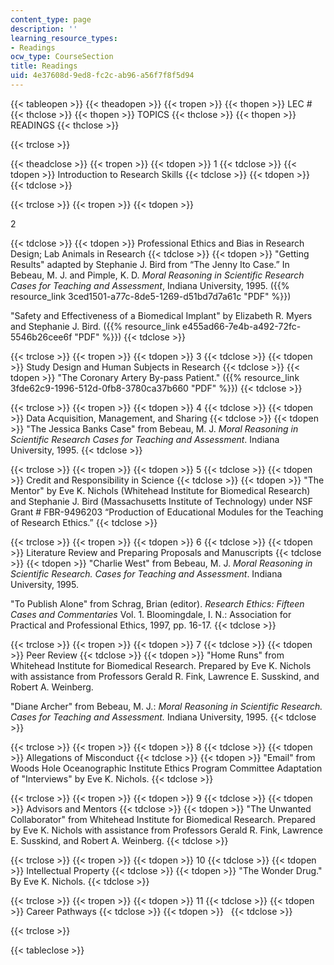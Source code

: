 ```yaml
---
content_type: page
description: ''
learning_resource_types:
- Readings
ocw_type: CourseSection
title: Readings
uid: 4e37608d-9ed8-fc2c-ab96-a56f7f8f5d94
---
```


{{< tableopen >}}
{{< theadopen >}}
{{< tropen >}}
{{< thopen >}}
LEC #
{{< thclose >}}
{{< thopen >}}
TOPICS
{{< thclose >}}
{{< thopen >}}
READINGS
{{< thclose >}}

{{< trclose >}}

{{< theadclose >}}
{{< tropen >}}
{{< tdopen >}}
1
{{< tdclose >}}
{{< tdopen >}}
Introduction to Research Skills
{{< tdclose >}}
{{< tdopen >}}
 
{{< tdclose >}}

{{< trclose >}}
{{< tropen >}}
{{< tdopen >}}


2


{{< tdclose >}}
{{< tdopen >}}
Professional Ethics and Bias in Research Design; Lab Animals in Research
{{< tdclose >}}
{{< tdopen >}}
"Getting Results" adapted by Stephanie J. Bird from “The Jenny Ito Case.” In Bebeau, M. J. and Pimple, K. D. _Moral Reasoning in Scientific Research Cases for Teaching and Assessment_, Indiana University, 1995. ({{% resource_link 3ced1501-a77c-8de5-1269-d51bd7d7a61c "PDF" %}})  
  
"Safety and Effectiveness of a Biomedical Implant" by Elizabeth R. Myers and Stephanie J. Bird. ({{% resource_link e455ad66-7e4b-a492-72fc-5546b26cee6f "PDF" %}})
{{< tdclose >}}

{{< trclose >}}
{{< tropen >}}
{{< tdopen >}}
3
{{< tdclose >}}
{{< tdopen >}}
Study Design and Human Subjects in Research
{{< tdclose >}}
{{< tdopen >}}
"The Coronary Artery By-pass Patient." ({{% resource_link 3fde62c9-1996-512d-0fb8-3780ca37b660 "PDF" %}})
{{< tdclose >}}

{{< trclose >}}
{{< tropen >}}
{{< tdopen >}}
4
{{< tdclose >}}
{{< tdopen >}}
Data Acquisition, Management, and Sharing
{{< tdclose >}}
{{< tdopen >}}
"The Jessica Banks Case" from Bebeau, M. J. _Moral Reasoning in Scientific Research Cases for Teaching and Assessment_. Indiana University, 1995.
{{< tdclose >}}

{{< trclose >}}
{{< tropen >}}
{{< tdopen >}}
5
{{< tdclose >}}
{{< tdopen >}}
Credit and Responsibility in Science
{{< tdclose >}}
{{< tdopen >}}
"The Mentor" by Eve K. Nichols (Whitehead Institute for Biomedical Research) and Stephanie J. Bird (Massachusetts Institute of Technology) under NSF Grant # FBR-9496203 “Production of Educational Modules for the Teaching of Research Ethics.”
{{< tdclose >}}

{{< trclose >}}
{{< tropen >}}
{{< tdopen >}}
6
{{< tdclose >}}
{{< tdopen >}}
Literature Review and Preparing Proposals and Manuscripts
{{< tdclose >}}
{{< tdopen >}}
"Charlie West" from Bebeau, M. J. _Moral Reasoning in Scientific Research. Cases for Teaching and Assessment_. Indiana University, 1995.  
  
"To Publish Alone" from Schrag, Brian (editor). _Research Ethics: Fifteen Cases and Commentaries_ Vol. 1. Bloomingdale, I. N.: Association for Practical and Professional Ethics, 1997, pp. 16-17.
{{< tdclose >}}

{{< trclose >}}
{{< tropen >}}
{{< tdopen >}}
7
{{< tdclose >}}
{{< tdopen >}}
Peer Review
{{< tdclose >}}
{{< tdopen >}}
"Home Runs" from Whitehead Institute for Biomedical Research. Prepared by Eve K. Nichols with assistance from Professors Gerald R. Fink, Lawrence E. Susskind, and Robert A. Weinberg.  
  
"Diane Archer" from Bebeau, M. J.: _Moral Reasoning in Scientific Research. Cases for Teaching and Assessment._ Indiana University, 1995.
{{< tdclose >}}

{{< trclose >}}
{{< tropen >}}
{{< tdopen >}}
8
{{< tdclose >}}
{{< tdopen >}}
Allegations of Misconduct
{{< tdclose >}}
{{< tdopen >}}
"Email" from Woods Hole Oceanographic Institute Ethics Program Committee Adaptation of "Interviews" by Eve K. Nichols.
{{< tdclose >}}

{{< trclose >}}
{{< tropen >}}
{{< tdopen >}}
9
{{< tdclose >}}
{{< tdopen >}}
Advisors and Mentors
{{< tdclose >}}
{{< tdopen >}}
"The Unwanted Collaborator" from Whitehead Institute for Biomedical Research. Prepared by Eve K. Nichols with assistance from Professors Gerald R. Fink, Lawrence E. Susskind, and Robert A. Weinberg.
{{< tdclose >}}

{{< trclose >}}
{{< tropen >}}
{{< tdopen >}}
10
{{< tdclose >}}
{{< tdopen >}}
Intellectual Property
{{< tdclose >}}
{{< tdopen >}}
"The Wonder Drug." By Eve K. Nichols.
{{< tdclose >}}

{{< trclose >}}
{{< tropen >}}
{{< tdopen >}}
11
{{< tdclose >}}
{{< tdopen >}}
Career Pathways
{{< tdclose >}}
{{< tdopen >}}
 
{{< tdclose >}}

{{< trclose >}}

{{< tableclose >}}